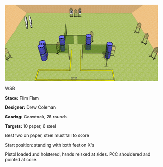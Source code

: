 ![Flim Flam](Stage%20Design.png)

WSB

<b>Stage:</b> Flim Flam

<b>Designer:</b> Drew Coleman

<b>Scoring:</b> Comstock, 26 rounds

<b>Targets: </b>10 paper, 6 steel

Best two on paper, steel must fall to score

Start position: standing with both feet on X's

Pistol loaded and holstered, hands relaxed at sides. PCC shouldered and pointed at cone.
